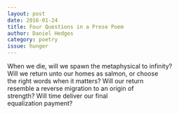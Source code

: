 ```yaml
---
layout: post 
date: 2016-01-24
title: Four Questions in a Prose Poem
author: Daniel Hedges
category: poetry
issue: hunger
---
```

When we die, will we spawn the metaphysical to infinity?  
Will we return unto our homes as salmon, or choose  
the right words when it matters? Will our return  
resemble a reverse migration to an origin of  
strength? Will time deliver our final  
equalization payment?